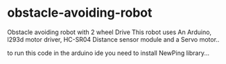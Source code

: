 # obstacle-avoiding-robot
Obstacle avoiding robot with 2 wheel Drive 
This robot uses An Arduino, l293d motor driver, HC-SR04 Distance sensor module and a Servo motor..

to run this code in the arduino ide you need to install NewPing library...

